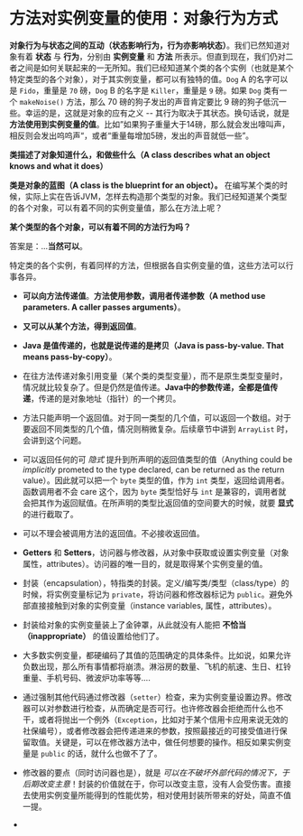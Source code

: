 # 方法对实例变量的使用：对象行为方式

**对象行为与状态之间的互动（状态影响行为，行为亦影响状态）**。我们已然知道对象有着 **状态** 与 **行为**，分别由 **实例变量** 和 **方法** 所表示。但直到现在，我们仍对二者之间是如何关联起来的一无所知。我们已经知道某个类的各个实例（也就是某个特定类型的各个对象），对于其实例变量，都可以有独特的值。`Dog` A 的名字可以是 `Fido`，重量是 `70` 磅，`Dog` B 的名字是 `Killer`，重量是 `9` 磅。如果 `Dog` 类有一个 `makeNoise()` 方法，那么 70 磅的狗子发出的声音肯定要比 9 磅的狗子低沉一些。幸运的是，这就是对象的应有之义 -- 其行为取决于其状态。换句话说，就是 **方法使用到实例变量的值**。比如”如果狗子重量大于14磅，那么就会发出嚎叫声，相反则会发出呜呜声“，或者“重量每增加5磅，发出的声音就低一些”。

**类描述了对象知道什么，和做些什么（A class describes what an object knows and what it does）**

__类是对象的蓝图（A class is the blueprint for an object）。__ 在编写某个类的时候，实际上实在告诉JVM，怎样去构造那个类型的对象。我们已经知道某个类型的各个对象，可以有着不同的实例变量值，那么在方法上呢？

__某个类型的各个对象，可以有着不同的方法行为吗？__

答案是：...__当然可以__。

特定类的各个实例，有着同样的方法，但根据各自实例变量的值，这些方法可以行事各异。

- __可以向方法传递值__。**方法使用参数，调用者传递参数（A method use parameters. A caller passes arguments）**。

- __又可以从某个方法，得到返回值__。

- __Java 是值传递的，也就是说传递的是拷贝（Java is pass-by-value. That means pass-by-copy）__。

- 在往方法传递对象引用变量（某个类的类型变量），而不是原生类型变量时，情况就比较复杂了。但是仍然是值传递。**Java中的参数传递，全都是值传递**，传递的是对象地址（指针）的一个拷贝。

- 方法只能声明一个返回值。对于同一类型的几个值，可以返回一个数组。对于要返回不同类型的几个值，情况则稍微复杂。后续章节中讲到 `ArrayList` 时，会讲到这个问题。

- 可以返回任何的可 _隐式_ 提升到所声明的返回值类型的值（Anything could be _implicitly_ prometed to the type declared, can be returned as the return value）。因此就可以把一个 `byte` 类型的值，作为 `int` 类型，返回给调用者。函数调用者不会 care 这个，因为 `byte` 类型恰好与 `int` 是兼容的，调用者就会把其作为返回赋值。在所声明的类型比返回值的空间要大的时候，就要 **显式** 的进行截取了。

- 可以不理会被调用方法的返回值。不必接收返回值。

- **Getters** 和 **Setters**，访问器与修改器，从对象中获取或设置实例变量（对象属性，attributes）。访问器的唯一目的，就是取得某个实例变量的值。

- 封装（encapsulation），特指类的封装。定义/编写类/类型（class/type）的时候，将实例变量标记为 `private`，将访问器和修改器标记为 `public`。避免外部直接接触到对象的实例变量（instance variables, 属性，attributes）。

- 封装给对象的实例变量装上了金钟罩，从此就没有人能把 **不恰当（inappropriate）** 的值设置给他们了。

- 大多数实例变量，都硬编码了其值的范围确定的具体条件。比如说，如果允许负数出现，那么所有事情都将崩溃。淋浴房的数量、飞机的航速、生日、杠铃重量、手机号码、微波炉功率等等....

- 通过强制其他代码通过修改器（`setter`）检查，来为实例变量设置边界。修改器可以对参数进行检查，从而确定是否可行。也许修改器会拒绝而什么也不干，或者将抛出一个例外（`Exception`，比如对于某个信用卡应用来说无效的社保编号），或者修改器会把传递进来的参数，按照最接近的可接受值进行保留取值。关键是，可以在修改器方法中，做任何想要的操作。相反如果实例变量是 `public` 的话，就什么也做不了了。

- 修改器的要点（同时访问器也是），就是 _可以在不破坏外部代码的情况下，于后期改变主意_！封装的价值就在于，你可以改变主意，没有人会受伤害。直接去使用实例变量所能得到的性能优势，相对使用封装所带来的好处，简直不值一提。


- 
